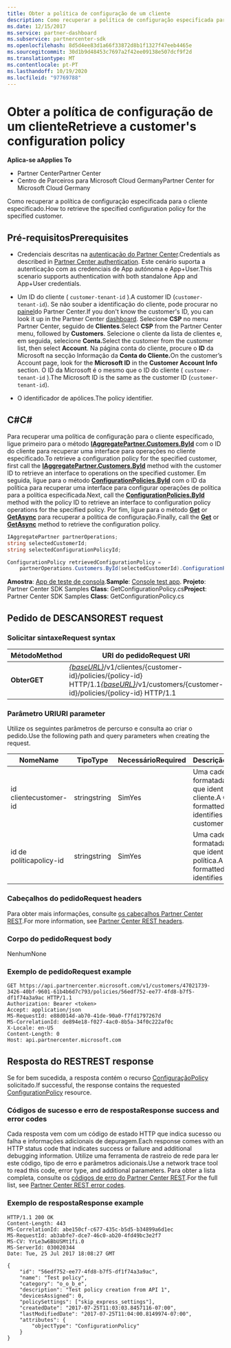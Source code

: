```yaml
---
title: Obter a política de configuração de um cliente
description: Como recuperar a política de configuração especificada para o cliente especificado.
ms.date: 12/15/2017
ms.service: partner-dashboard
ms.subservice: partnercenter-sdk
ms.openlocfilehash: 8d5d4ee83d1a66f33872d8b1f1327f47eeb4465e
ms.sourcegitcommit: 30d1b9d48453c7697a2f42ee09138e507dcf9f2d
ms.translationtype: MT
ms.contentlocale: pt-PT
ms.lasthandoff: 10/19/2020
ms.locfileid: "97769788"
---
```

# <a name="retrieve-a-customers-configuration-policy"></a><span data-ttu-id="8e156-103">Obter a política de configuração de um cliente</span><span class="sxs-lookup"><span data-stu-id="8e156-103">Retrieve a customer's configuration policy</span></span>

<span data-ttu-id="8e156-104">**Aplica-se a**</span><span class="sxs-lookup"><span data-stu-id="8e156-104">**Applies To**</span></span>

- <span data-ttu-id="8e156-105">Partner Center</span><span class="sxs-lookup"><span data-stu-id="8e156-105">Partner Center</span></span>
- <span data-ttu-id="8e156-106">Centro de Parceiros para Microsoft Cloud Germany</span><span class="sxs-lookup"><span data-stu-id="8e156-106">Partner Center for Microsoft Cloud Germany</span></span>

<span data-ttu-id="8e156-107">Como recuperar a política de configuração especificada para o cliente especificado.</span><span class="sxs-lookup"><span data-stu-id="8e156-107">How to retrieve the specified configuration policy for the specified customer.</span></span>

## <a name="prerequisites"></a><span data-ttu-id="8e156-108">Pré-requisitos</span><span class="sxs-lookup"><span data-stu-id="8e156-108">Prerequisites</span></span>

- <span data-ttu-id="8e156-109">Credenciais descritas na [autenticação do Partner Center](partner-center-authentication.md).</span><span class="sxs-lookup"><span data-stu-id="8e156-109">Credentials as described in [Partner Center authentication](partner-center-authentication.md).</span></span> <span data-ttu-id="8e156-110">Este cenário suporta a autenticação com as credenciais de App autónoma e App+User.</span><span class="sxs-lookup"><span data-stu-id="8e156-110">This scenario supports authentication with both standalone App and App+User credentials.</span></span>

- <span data-ttu-id="8e156-111">Um ID do cliente ( `customer-tenant-id` ).</span><span class="sxs-lookup"><span data-stu-id="8e156-111">A customer ID (`customer-tenant-id`).</span></span> <span data-ttu-id="8e156-112">Se não souber a identificação do cliente, pode procurar no [painel](https://partner.microsoft.com/dashboard)do Partner Center.</span><span class="sxs-lookup"><span data-stu-id="8e156-112">If you don't know the customer's ID, you can look it up in the Partner Center [dashboard](https://partner.microsoft.com/dashboard).</span></span> <span data-ttu-id="8e156-113">Selecione **CSP** no menu Partner Center, seguido de **Clientes**.</span><span class="sxs-lookup"><span data-stu-id="8e156-113">Select **CSP** from the Partner Center menu, followed by **Customers**.</span></span> <span data-ttu-id="8e156-114">Selecione o cliente da lista de clientes e, em seguida, selecione **Conta.**</span><span class="sxs-lookup"><span data-stu-id="8e156-114">Select the customer from the customer list, then select **Account**.</span></span> <span data-ttu-id="8e156-115">Na página conta do cliente, procure o **ID** da Microsoft na secção Informação da **Conta do Cliente.**</span><span class="sxs-lookup"><span data-stu-id="8e156-115">On the customer’s Account page, look for the **Microsoft ID** in the **Customer Account Info** section.</span></span> <span data-ttu-id="8e156-116">O ID da Microsoft é o mesmo que o ID do cliente ( `customer-tenant-id` ).</span><span class="sxs-lookup"><span data-stu-id="8e156-116">The Microsoft ID is the same as the customer ID  (`customer-tenant-id`).</span></span>

- <span data-ttu-id="8e156-117">O identificador de apólices.</span><span class="sxs-lookup"><span data-stu-id="8e156-117">The policy identifier.</span></span>

## <a name="c"></a><span data-ttu-id="8e156-118">C\#</span><span class="sxs-lookup"><span data-stu-id="8e156-118">C\#</span></span>

<span data-ttu-id="8e156-119">Para recuperar uma política de configuração para o cliente especificado, ligue primeiro para o método [**IAggregatePartner.Customers.ById**](/dotnet/api/microsoft.store.partnercenter.customers.icustomercollection.byid) com o ID do cliente para recuperar uma interface para operações no cliente especificado.</span><span class="sxs-lookup"><span data-stu-id="8e156-119">To retrieve a configuration policy for the specified customer, first call the [**IAggregatePartner.Customers.ById**](/dotnet/api/microsoft.store.partnercenter.customers.icustomercollection.byid) method with the customer ID to retrieve an interface to operations on the specified customer.</span></span> <span data-ttu-id="8e156-120">Em seguida, ligue para o método [**ConfigurationPolicies.ById**](/dotnet/api/microsoft.store.partnercenter.devicesdeployment.iconfigurationpolicycollection.byid) com o ID da política para recuperar uma interface para configurar operações de política para a política especificada.</span><span class="sxs-lookup"><span data-stu-id="8e156-120">Next, call the [**ConfigurationPolicies.ById**](/dotnet/api/microsoft.store.partnercenter.devicesdeployment.iconfigurationpolicycollection.byid) method with the policy ID to retrieve an interface to configuration policy operations for the specified policy.</span></span> <span data-ttu-id="8e156-121">Por fim, ligue para o método [**Get**](/dotnet/api/microsoft.store.partnercenter.devicesdeployment.iconfigurationpolicy.get) or [**GetAsync**](/dotnet/api/microsoft.store.partnercenter.devicesdeployment.iconfigurationpolicy.getasync) para recuperar a política de configuração.</span><span class="sxs-lookup"><span data-stu-id="8e156-121">Finally, call the [**Get**](/dotnet/api/microsoft.store.partnercenter.devicesdeployment.iconfigurationpolicy.get) or [**GetAsync**](/dotnet/api/microsoft.store.partnercenter.devicesdeployment.iconfigurationpolicy.getasync) method to retrieve the configuration policy.</span></span>

``` csharp
IAggregatePartner partnerOperations;
string selectedCustomerId;
string selectedConfigurationPolicyId;

ConfigurationPolicy retrievedConfigurationPolicy =
    partnerOperations.Customers.ById(selectedCustomerId).ConfigurationPolicies.ById(selectedConfigurationPolicyId).Get();
```

<span data-ttu-id="8e156-122">**Amostra**: [App de teste de consola](console-test-app.md).</span><span class="sxs-lookup"><span data-stu-id="8e156-122">**Sample**: [Console test app](console-test-app.md).</span></span> <span data-ttu-id="8e156-123">**Projeto**: Partner Center SDK Samples **Class**: GetConfigurationPolicy.cs</span><span class="sxs-lookup"><span data-stu-id="8e156-123">**Project**: Partner Center SDK Samples **Class**: GetConfigurationPolicy.cs</span></span>

## <a name="rest-request"></a><span data-ttu-id="8e156-124">Pedido de DESCANSO</span><span class="sxs-lookup"><span data-stu-id="8e156-124">REST request</span></span>

### <a name="request-syntax"></a><span data-ttu-id="8e156-125">Solicitar sintaxe</span><span class="sxs-lookup"><span data-stu-id="8e156-125">Request syntax</span></span>

| <span data-ttu-id="8e156-126">Método</span><span class="sxs-lookup"><span data-stu-id="8e156-126">Method</span></span>  | <span data-ttu-id="8e156-127">URI do pedido</span><span class="sxs-lookup"><span data-stu-id="8e156-127">Request URI</span></span>                                                                                          |
|---------|------------------------------------------------------------------------------------------------------|
| <span data-ttu-id="8e156-128">**Obter**</span><span class="sxs-lookup"><span data-stu-id="8e156-128">**GET**</span></span> | <span data-ttu-id="8e156-129">[*{baseURL}*](partner-center-rest-urls.md)/v1/clientes/{customer-id}/policies/{policy-id} HTTP/1.1</span><span class="sxs-lookup"><span data-stu-id="8e156-129">[*{baseURL}*](partner-center-rest-urls.md)/v1/customers/{customer-id}/policies/{policy-id} HTTP/1.1</span></span> |

### <a name="uri-parameter"></a><span data-ttu-id="8e156-130">Parâmetro URI</span><span class="sxs-lookup"><span data-stu-id="8e156-130">URI parameter</span></span>

<span data-ttu-id="8e156-131">Utilize os seguintes parâmetros de percurso e consulta ao criar o pedido.</span><span class="sxs-lookup"><span data-stu-id="8e156-131">Use the following path and query parameters when creating the request.</span></span>

| <span data-ttu-id="8e156-132">Nome</span><span class="sxs-lookup"><span data-stu-id="8e156-132">Name</span></span>        | <span data-ttu-id="8e156-133">Tipo</span><span class="sxs-lookup"><span data-stu-id="8e156-133">Type</span></span>   | <span data-ttu-id="8e156-134">Necessário</span><span class="sxs-lookup"><span data-stu-id="8e156-134">Required</span></span> | <span data-ttu-id="8e156-135">Descrição</span><span class="sxs-lookup"><span data-stu-id="8e156-135">Description</span></span>                                           |
|-------------|--------|----------|-------------------------------------------------------|
| <span data-ttu-id="8e156-136">id cliente</span><span class="sxs-lookup"><span data-stu-id="8e156-136">customer-id</span></span> | <span data-ttu-id="8e156-137">string</span><span class="sxs-lookup"><span data-stu-id="8e156-137">string</span></span> | <span data-ttu-id="8e156-138">Sim</span><span class="sxs-lookup"><span data-stu-id="8e156-138">Yes</span></span>      | <span data-ttu-id="8e156-139">Uma cadeia formatada pelo GUID que identifica o cliente.</span><span class="sxs-lookup"><span data-stu-id="8e156-139">A GUID-formatted string that identifies the customer.</span></span> |
| <span data-ttu-id="8e156-140">id de política</span><span class="sxs-lookup"><span data-stu-id="8e156-140">policy-id</span></span>   | <span data-ttu-id="8e156-141">string</span><span class="sxs-lookup"><span data-stu-id="8e156-141">string</span></span> | <span data-ttu-id="8e156-142">Sim</span><span class="sxs-lookup"><span data-stu-id="8e156-142">Yes</span></span>      | <span data-ttu-id="8e156-143">Uma cadeia formatada por GUID que identifica a política.</span><span class="sxs-lookup"><span data-stu-id="8e156-143">A GUID-formatted string that identifies the policy.</span></span>   |

### <a name="request-headers"></a><span data-ttu-id="8e156-144">Cabeçalhos do pedido</span><span class="sxs-lookup"><span data-stu-id="8e156-144">Request headers</span></span>

<span data-ttu-id="8e156-145">Para obter mais informações, consulte [os cabeçalhos Partner Center REST](headers.md).</span><span class="sxs-lookup"><span data-stu-id="8e156-145">For more information, see [Partner Center REST headers](headers.md).</span></span>

### <a name="request-body"></a><span data-ttu-id="8e156-146">Corpo do pedido</span><span class="sxs-lookup"><span data-stu-id="8e156-146">Request body</span></span>

<span data-ttu-id="8e156-147">Nenhum</span><span class="sxs-lookup"><span data-stu-id="8e156-147">None</span></span>

### <a name="request-example"></a><span data-ttu-id="8e156-148">Exemplo de pedido</span><span class="sxs-lookup"><span data-stu-id="8e156-148">Request example</span></span>

```http
GET https://api.partnercenter.microsoft.com/v1/customers/47021739-3426-40bf-9601-61b4b6d7c793/policies/56edf752-ee77-4fd8-b7f5-df1f74a3a9ac HTTP/1.1
Authorization: Bearer <token>
Accept: application/json
MS-RequestId: e88d014d-ab70-41de-90a0-f7fd1797267d
MS-CorrelationId: de894e18-f027-4ac0-8b5a-34f0c222af0c
X-Locale: en-US
Content-Length: 0
Host: api.partnercenter.microsoft.com
```

## <a name="rest-response"></a><span data-ttu-id="8e156-149">Resposta do REST</span><span class="sxs-lookup"><span data-stu-id="8e156-149">REST response</span></span>

<span data-ttu-id="8e156-150">Se for bem sucedida, a resposta contém o recurso [ConfiguraçãoPolicy](device-deployment-resources.md#configurationpolicy) solicitado.</span><span class="sxs-lookup"><span data-stu-id="8e156-150">If successful, the response contains the requested [ConfigurationPolicy](device-deployment-resources.md#configurationpolicy) resource.</span></span>

### <a name="response-success-and-error-codes"></a><span data-ttu-id="8e156-151">Códigos de sucesso e erro de resposta</span><span class="sxs-lookup"><span data-stu-id="8e156-151">Response success and error codes</span></span>

<span data-ttu-id="8e156-152">Cada resposta vem com um código de estado HTTP que indica sucesso ou falha e informações adicionais de depuragem.</span><span class="sxs-lookup"><span data-stu-id="8e156-152">Each response comes with an HTTP status code that indicates success or failure and additional debugging information.</span></span> <span data-ttu-id="8e156-153">Utilize uma ferramenta de rastreio de rede para ler este código, tipo de erro e parâmetros adicionais.</span><span class="sxs-lookup"><span data-stu-id="8e156-153">Use a network trace tool to read this code, error type, and additional parameters.</span></span> <span data-ttu-id="8e156-154">Para obter a lista completa, consulte os [códigos de erro do Partner Center REST](error-codes.md).</span><span class="sxs-lookup"><span data-stu-id="8e156-154">For the full list, see [Partner Center REST error codes](error-codes.md).</span></span>

### <a name="response-example"></a><span data-ttu-id="8e156-155">Exemplo de resposta</span><span class="sxs-lookup"><span data-stu-id="8e156-155">Response example</span></span>

```http
HTTP/1.1 200 OK
Content-Length: 443
MS-CorrelationId: abe150cf-c677-435c-b5d5-b34899a6d1ec
MS-RequestId: ab3abfe7-dce7-46c0-ab20-4fd49bc3e2f7
MS-CV: YrLe3w6BbUSMt1fi.0
MS-ServerId: 030020344
Date: Tue, 25 Jul 2017 18:08:27 GMT

{
    "id": "56edf752-ee77-4fd8-b7f5-df1f74a3a9ac",
    "name": "Test policy",
    "category": "o_o_b_e",
    "description": "Test policy creation from API 1",
    "devicesAssigned": 0,
    "policySettings": ["skip_express_settings"],
    "createdDate": "2017-07-25T11:03:03.8457116-07:00",
    "lastModifiedDate": "2017-07-25T11:04:00.8149974-07:00",
    "attributes": {
        "objectType": "ConfigurationPolicy"
    }
}
```
